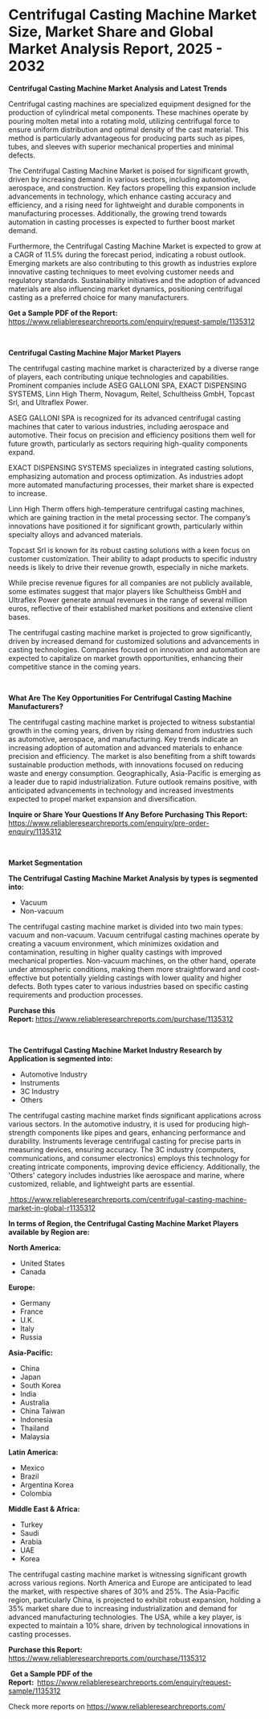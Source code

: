 <p><h1>Centrifugal Casting Machine Market Size, Market Share and Global Market Analysis Report, 2025 - 2032</h1></p><p><strong>Centrifugal Casting Machine Market Analysis and Latest Trends</strong></p>
<p><p>Centrifugal casting machines are specialized equipment designed for the production of cylindrical metal components. These machines operate by pouring molten metal into a rotating mold, utilizing centrifugal force to ensure uniform distribution and optimal density of the cast material. This method is particularly advantageous for producing parts such as pipes, tubes, and sleeves with superior mechanical properties and minimal defects.</p><p>The Centrifugal Casting Machine Market is poised for significant growth, driven by increasing demand in various sectors, including automotive, aerospace, and construction. Key factors propelling this expansion include advancements in technology, which enhance casting accuracy and efficiency, and a rising need for lightweight and durable components in manufacturing processes. Additionally, the growing trend towards automation in casting processes is expected to further boost market demand.</p><p>Furthermore, the Centrifugal Casting Machine Market is expected to grow at a CAGR of 11.5% during the forecast period, indicating a robust outlook. Emerging markets are also contributing to this growth as industries explore innovative casting techniques to meet evolving customer needs and regulatory standards. Sustainability initiatives and the adoption of advanced materials are also influencing market dynamics, positioning centrifugal casting as a preferred choice for many manufacturers.</p></p>
<p><strong>Get a Sample PDF of the Report:&nbsp;</strong> <a href="https://www.reliableresearchreports.com/enquiry/request-sample/1135312?utm_campaign=2333&utm_medium=2&utm_source=Github&utm_content=ia&utm_term=18022025&utm_id=centrifugal-casting-machine">https://www.reliableresearchreports.com/enquiry/request-sample/1135312</a></p>
<p>&nbsp;</p>
<p><strong>Centrifugal Casting Machine Major Market Players</strong></p>
<p><p>The centrifugal casting machine market is characterized by a diverse range of players, each contributing unique technologies and capabilities. Prominent companies include ASEG GALLONI SPA, EXACT DISPENSING SYSTEMS, Linn High Therm, Novagum, Reitel, Schultheiss GmbH, Topcast Srl, and Ultraflex Power. </p><p>ASEG GALLONI SPA is recognized for its advanced centrifugal casting machines that cater to various industries, including aerospace and automotive. Their focus on precision and efficiency positions them well for future growth, particularly as sectors requiring high-quality components expand. </p><p>EXACT DISPENSING SYSTEMS specializes in integrated casting solutions, emphasizing automation and process optimization. As industries adopt more automated manufacturing processes, their market share is expected to increase. </p><p>Linn High Therm offers high-temperature centrifugal casting machines, which are gaining traction in the metal processing sector. The company’s innovations have positioned it for significant growth, particularly within specialty alloys and advanced materials.</p><p>Topcast Srl is known for its robust casting solutions with a keen focus on customer customization. Their ability to adapt products to specific industry needs is likely to drive their revenue growth, especially in niche markets.</p><p>While precise revenue figures for all companies are not publicly available, some estimates suggest that major players like Schultheiss GmbH and Ultraflex Power generate annual revenues in the range of several million euros, reflective of their established market positions and extensive client bases. </p><p>The centrifugal casting machine market is projected to grow significantly, driven by increased demand for customized solutions and advancements in casting technologies. Companies focused on innovation and automation are expected to capitalize on market growth opportunities, enhancing their competitive stance in the coming years.</p></p>
<p>&nbsp;</p>
<p><strong>What Are The Key Opportunities For Centrifugal Casting Machine Manufacturers?</strong></p>
<p><p>The centrifugal casting machine market is projected to witness substantial growth in the coming years, driven by rising demand from industries such as automotive, aerospace, and manufacturing. Key trends indicate an increasing adoption of automation and advanced materials to enhance precision and efficiency. The market is also benefiting from a shift towards sustainable production methods, with innovations focused on reducing waste and energy consumption. Geographically, Asia-Pacific is emerging as a leader due to rapid industrialization. Future outlook remains positive, with anticipated advancements in technology and increased investments expected to propel market expansion and diversification.</p></p>
<p><strong>Inquire or Share Your Questions If Any Before Purchasing This Report:</strong> <a href="https://www.reliableresearchreports.com/enquiry/pre-order-enquiry/1135312?utm_campaign=2333&utm_medium=2&utm_source=Github&utm_content=ia&utm_term=18022025&utm_id=centrifugal-casting-machine">https://www.reliableresearchreports.com/enquiry/pre-order-enquiry/1135312</a></p>
<p>&nbsp;</p>
<p><strong>Market Segmentation</strong></p>
<p><strong>The Centrifugal Casting Machine Market Analysis by types is segmented into:</strong></p>
<p><ul><li>Vacuum</li><li>Non-vacuum</li></ul></p>
<p><p>The centrifugal casting machine market is divided into two main types: vacuum and non-vacuum. Vacuum centrifugal casting machines operate by creating a vacuum environment, which minimizes oxidation and contamination, resulting in higher quality castings with improved mechanical properties. Non-vacuum machines, on the other hand, operate under atmospheric conditions, making them more straightforward and cost-effective but potentially yielding castings with lower quality and higher defects. Both types cater to various industries based on specific casting requirements and production processes.</p></p>
<p><strong>Purchase this Report:&nbsp;</strong><a href="https://www.reliableresearchreports.com/purchase/1135312?utm_campaign=2333&utm_medium=2&utm_source=Github&utm_content=ia&utm_term=18022025&utm_id=centrifugal-casting-machine">https://www.reliableresearchreports.com/purchase/1135312</a></p>
<p>&nbsp;</p>
<p><strong>The Centrifugal Casting Machine Market Industry Research by Application is segmented into:</strong></p>
<p><ul><li>Automotive Industry</li><li>Instruments</li><li>3C Industry</li><li>Others</li></ul></p>
<p><p>The centrifugal casting machine market finds significant applications across various sectors. In the automotive industry, it is used for producing high-strength components like pipes and gears, enhancing performance and durability. Instruments leverage centrifugal casting for precise parts in measuring devices, ensuring accuracy. The 3C industry (computers, communications, and consumer electronics) employs this technology for creating intricate components, improving device efficiency. Additionally, the 'Others' category includes industries like aerospace and marine, where customized, reliable, and lightweight parts are essential.</p></p>
<p><a href="https://www.reliableresearchreports.com/centrifugal-casting-machine-market-in-global-r1135312?utm_campaign=2333&utm_medium=2&utm_source=Github&utm_content=ia&utm_term=18022025&utm_id=centrifugal-casting-machine">&nbsp;https://www.reliableresearchreports.com/centrifugal-casting-machine-market-in-global-r1135312</a></p>
<p><strong>In terms of Region, the Centrifugal Casting Machine Market Players available by Region are:</strong></p>
<p>
    <p> <strong> North America: </strong>
        <ul>
            <li>United States</li>
            <li>Canada</li>
        </ul>
        </p> 
    <p> <strong> Europe: </strong>
        <ul>
            <li>Germany</li>
            <li>France</li>
            <li>U.K.</li>
            <li>Italy</li>
            <li>Russia</li>
        </ul>
        </p> 
    <p> <strong> Asia-Pacific: </strong>
        <ul>
            <li>China</li>
            <li>Japan</li>
            <li>South Korea</li>
            <li>India</li>
            <li>Australia</li>
            <li>China Taiwan</li>
            <li>Indonesia</li>
            <li>Thailand</li>
            <li>Malaysia</li>
        </ul>
        </p> 
    <p> <strong> Latin America: </strong>
        <ul>
            <li>Mexico</li>
            <li>Brazil</li>
            <li>Argentina Korea</li>
            <li>Colombia</li>
        </ul>
        </p> 
    <p> <strong> Middle East & Africa: </strong>
        <ul>
            <li>Turkey</li>
            <li>Saudi</li>
            <li>Arabia</li>
            <li>UAE</li>
            <li>Korea</li>
        </ul>
    </p>
    </p>
<p><p>The centrifugal casting machine market is witnessing significant growth across various regions. North America and Europe are anticipated to lead the market, with respective shares of 30% and 25%. The Asia-Pacific region, particularly China, is projected to exhibit robust expansion, holding a 35% market share due to increasing industrialization and demand for advanced manufacturing technologies. The USA, while a key player, is expected to maintain a 10% share, driven by technological innovations in casting processes.</p></p>
<p><strong>Purchase this Report: </strong><a href="https://www.reliableresearchreports.com/purchase/1135312?utm_campaign=2333&utm_medium=2&utm_source=Github&utm_content=ia&utm_term=18022025&utm_id=centrifugal-casting-machine">https://www.reliableresearchreports.com/purchase/1135312</a></p>
<p>&nbsp;<strong>Get a Sample PDF of the Report:&nbsp;&nbsp;</strong><a href="https://www.reliableresearchreports.com/enquiry/request-sample/1135312?utm_campaign=2333&utm_medium=2&utm_source=Github&utm_content=ia&utm_term=18022025&utm_id=centrifugal-casting-machine">https://www.reliableresearchreports.com/enquiry/request-sample/1135312</a></p>
<p><strong></strong></p>
<p>Check more reports on <a href="https://www.reliableresearchreports.com/?utm_campaign=2333&utm_medium=2&utm_source=Github&utm_content=ia&utm_term=18022025&utm_id=centrifugal-casting-machine">https://www.reliableresearchreports.com/</a></p>